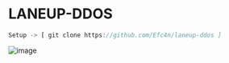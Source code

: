 # LANEUP-DDOS

```js
Setup -> [ git clone https://github.com/Efc4n/laneup-ddos ]
```

![image](https://user-images.githubusercontent.com/90207686/182481991-186b6587-84d0-4c55-8ee8-cc06874461b4.png)
